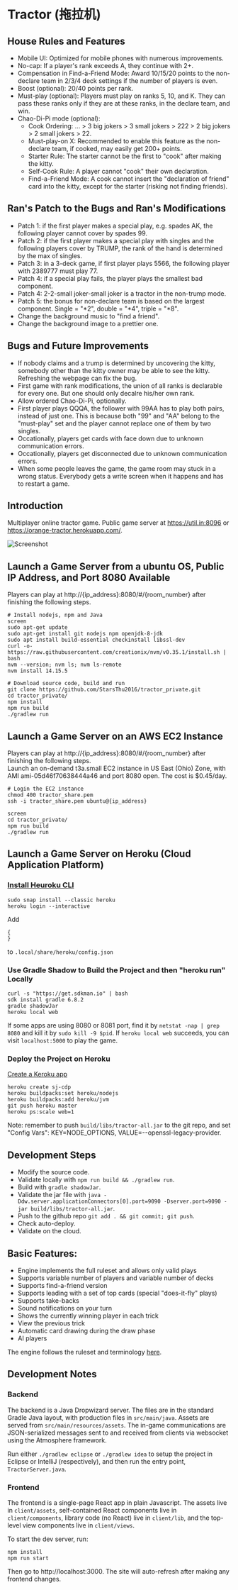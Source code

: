 # Tractor (拖拉机)

## House Rules and Features
* Mobile UI: Optimized for mobile phones with numerous improvements.
* No-cap: If a player's rank exceeds A, they continue with 2+.
* Compensation in Find-a-Friend Mode: Award 10/15/20 points to the non-declare team in 2/3/4 deck settings if the number of players is even.
* Boost (optional): 20/40 points per rank.
* Must-play (optional): Players must play on ranks 5, 10, and K. They can pass these ranks only if they are at these ranks, in the declare team, and win.
* Chao-Di-Pi mode (optional):
  * Cook Ordering: ... > 3 big jokers > 3 small jokers > 222 > 2 big jokers > 2 small jokers > 22.
  * Must-play-on X: Recommended to enable this feature as the non-declare team, if cooked, may easily get 200+ points.
  * Starter Rule: The starter cannot be the first to "cook" after making the kitty.
  * Self-Cook Rule: A player cannot "cook" their own declaration.
  * Find-a-Friend Mode: A cook cannot insert the "declaration of friend" card into the kitty, except for the starter (risking not finding friends).

## Ran's Patch to the Bugs and Ran's Modifications
* Patch 1: if the first player makes a special play, e.g. spades AK, the following player cannot cover by spades 99.
* Patch 2: if the first player makes a special play with singles and the following players cover by TRUMP, the rank of the hand is determined by the max of singles.
* Patch 3: in a 3-deck game, if first player plays 5566, the following player with 2389777 must play 77.
* Patch 4: if a special play fails, the player plays the smallest bad component.
* Patch 4: 2-2-small joker-small joker is a tractor in the non-trump mode.
* Patch 5: the bonus for non-declare team is based on the largest component. Single = "*2", double = "*4", triple = "*8". 
* Change the background music to "find a friend".
* Change the background image to a prettier one.

## Bugs and Future Improvements
* If nobody claims and a trump is determined by uncovering the kitty, somebody other than the kitty owner may be able to see the kitty. Refreshing the webpage can fix the bug. 
* First game with rank modifications, the union of all ranks is declarable for every one. But one should only decalre his/her own rank.
* Allow ordered Chao-Di-Pi, optionally.
* First player plays QQQA, the follower with 99AA has to play both pairs, instead of just one. This is because both "99" and "AA" belong to the "must-play" set and the player cannot replace one of them by two singles.
* Occationally, players get cards with face down due to unknown communication errors.
* Occationally, players get disconnected due to unknown communication errors.
* When some people leaves the game, the game room may stuck in a wrong status. Everybody gets a write screen when it happens and has to restart a game.

## Introduction
Multiplayer online tractor game. Public game server at https://util.in:8096 or https://orange-tractor.herokuapp.com/.

![Screenshot](screenshot.png)

## Launch a Game Server from a ubuntu OS, Public IP Address, and Port 8080 Available
Players can play at http://{ip_address}:8080/#/{room_number} after finishing the following steps.
```
# Install nodejs, npm and Java
screen
sudo apt-get update
sudo apt-get install git nodejs npm openjdk-8-jdk
sudo apt install build-essential checkinstall libssl-dev
curl -o- https://raw.githubusercontent.com/creationix/nvm/v0.35.1/install.sh | bash
nvm --version; nvm ls; nvm ls-remote
nvm install 14.15.5

# Download source code, build and run
git clone https://github.com/StarsThu2016/tractor_private.git
cd tractor_private/
npm install
npm run build
./gradlew run
```

## Launch a Game Server on an AWS EC2 Instance
Players can play at http://{ip_address}:8080/#/{room_number} after finishing the following steps.  
Launch an on-demand t3a.small EC2 instance in US East (Ohio) Zone, with AMI ami-05d46f70638444a46 and port 8080 open. The cost is $0.45/day.
```
# Login the EC2 instance
chmod 400 tractor_share.pem
ssh -i tractor_share.pem ubuntu@{ip_address}

screen
cd tractor_private/
npm run build
./gradlew run
```

## Launch a Game Server on Heroku (Cloud Application Platform)
### [Install Heuroku CLI](https://phasertutorials.com/hosting-your-multiplayer-phaser-game-on-heroku/)
```
sudo snap install --classic heroku
heroku login --interactive
```

Add
```
{
}
```
to ```.local/share/heroku/config.json```

### Use Gradle Shadow to Build the Project and then "heroku run" Locally
```
curl -s "https://get.sdkman.io" | bash
sdk install gradle 6.8.2
gradle shadowJar
heroku local web
```

If some apps are using 8080 or 8081 port, find it by ```netstat -nap | grep 8080``` and kill it by ```sudo kill -9 $pid```.
If ```heroku local web``` succeeds, you can visit ```localhost:5000``` to play the game.

### Deploy the Project on Heroku
[Create a Keroku app](https://devcenter.heroku.com/articles/creating-apps)
```
heroku create sj-cdp
heroku buildpacks:set heroku/nodejs
heroku buildpacks:add heroku/jvm
git push heroku master
heroku ps:scale web=1
```
Note: remember to push ```build/libs/tractor-all.jar``` to the git repo, and set "Config Vars": KEY=NODE_OPTIONS, VALUE=--openssl-legacy-provider.

## Development Steps
* Modify the source code.
* Validate locally with ```npm run build && ./gradlew run```.
* Build with ```gradle shadowJar```.
* Validate the jar file with ```java -Ddw.server.applicationConnectors[0].port=9090 -Dserver.port=9090 -jar build/libs/tractor-all.jar```.
* Push to the github repo ```git add . && git commit; git push```.
* Check auto-deploy.
* Validate on the cloud.

## Basic Features:

- Engine implements the full ruleset and allows only valid plays
- Supports variable number of players and variable number of decks
- Supports find-a-friend version
- Supports leading with a set of top cards (special "does-it-fly" plays)
- Supports take-backs
- Sound notifications on your turn
- Shows the currently winning player in each trick
- View the previous trick
- Automatic card drawing during the draw phase
- AI players

The engine follows the ruleset and terminology [here](https://www.pagat.com/kt5/tractor.html).

## Development Notes

### Backend

The backend is a Java Dropwizard server. The files are in the standard Gradle Java layout, with production files in `src/main/java`. Assets are served from `src/main/resources/assets`. The in-game communications are JSON-serialized messages sent to and received from clients via websocket using the Atmosphere framework.

Run either `./gradlew eclipse` or `./gradlew idea` to setup the project in Eclipse or IntelliJ (respectively), and then run the entry point, `TractorServer.java`.

### Frontend

The frontend is a single-page React app in plain Javascript. The assets live in `client/assets`, self-contained React components live in `client/components`, library code (no React) live in `client/lib`, and the top-level view components live in `client/views`.

To start the dev server, run:

    npm install
    npm run start

Then go to http://localhost:3000. The site will auto-refresh after making any frontend changes.

